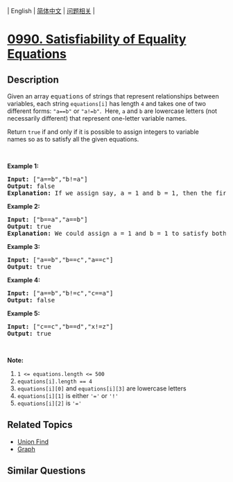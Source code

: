 
| English | [简体中文](README.md) | [问题相关](QUESTION.md) |
# [0990. Satisfiability of Equality Equations](https://leetcode-cn.com/problems/satisfiability-of-equality-equations/)
## Description
<p>Given an array <font face="monospace">equations</font>&nbsp;of strings that represent relationships between variables, each string <code>equations[i]</code>&nbsp;has length <code>4</code> and takes one of two different forms: <code>&quot;a==b&quot;</code> or <code>&quot;a!=b&quot;</code>.&nbsp; Here, <code>a</code> and <code>b</code> are lowercase letters (not necessarily different) that represent one-letter variable names.</p>

<p>Return <code>true</code>&nbsp;if and only if it is possible to assign integers to variable names&nbsp;so as to satisfy all the given equations.</p>

<p>&nbsp;</p>

<ol>
</ol>

<div>
<p><strong>Example 1:</strong></p>

<pre>
<strong>Input: </strong><span id="example-input-1-1">[&quot;a==b&quot;,&quot;b!=a&quot;]</span>
<strong>Output: </strong><span id="example-output-1">false</span>
<strong>Explanation: </strong>If we assign say, a = 1 and b = 1, then the first equation is satisfied, but not the second.  There is no way to assign the variables to satisfy both equations.
</pre>

<div>
<p><strong>Example 2:</strong></p>

<pre>
<strong>Input: </strong><span id="example-input-2-1">[&quot;b==a&quot;,&quot;a==b&quot;]</span>
<strong>Output: </strong><span id="example-output-2">true</span>
<strong>Explanation: </strong>We could assign a = 1 and b = 1 to satisfy both equations.
</pre>

<div>
<p><strong>Example 3:</strong></p>

<pre>
<strong>Input: </strong><span id="example-input-3-1">[&quot;a==b&quot;,&quot;b==c&quot;,&quot;a==c&quot;]</span>
<strong>Output: </strong><span id="example-output-3">true</span>
</pre>

<div>
<p><strong>Example 4:</strong></p>

<pre>
<strong>Input: </strong><span id="example-input-4-1">[&quot;a==b&quot;,&quot;b!=c&quot;,&quot;c==a&quot;]</span>
<strong>Output: </strong><span id="example-output-4">false</span>
</pre>

<div>
<p><strong>Example 5:</strong></p>

<pre>
<strong>Input: </strong><span id="example-input-5-1">[&quot;c==c&quot;,&quot;b==d&quot;,&quot;x!=z&quot;]</span>
<strong>Output: </strong><span id="example-output-5">true</span>
</pre>

<p>&nbsp;</p>

<p><strong>Note:</strong></p>

<ol>
	<li><code>1 &lt;= equations.length &lt;= 500</code></li>
	<li><code>equations[i].length == 4</code></li>
	<li><code>equations[i][0]</code> and <code>equations[i][3]</code> are lowercase letters</li>
	<li><code>equations[i][1]</code> is either <code>&#39;=&#39;</code> or <code>&#39;!&#39;</code></li>
	<li><code>equations[i][2]</code> is&nbsp;<code>&#39;=&#39;</code></li>
</ol>
</div>
</div>
</div>
</div>
</div>

## Related Topics
- [Union Find](https://leetcode-cn.com/tag/union-find)
- [Graph](https://leetcode-cn.com/tag/graph)
## Similar Questions

